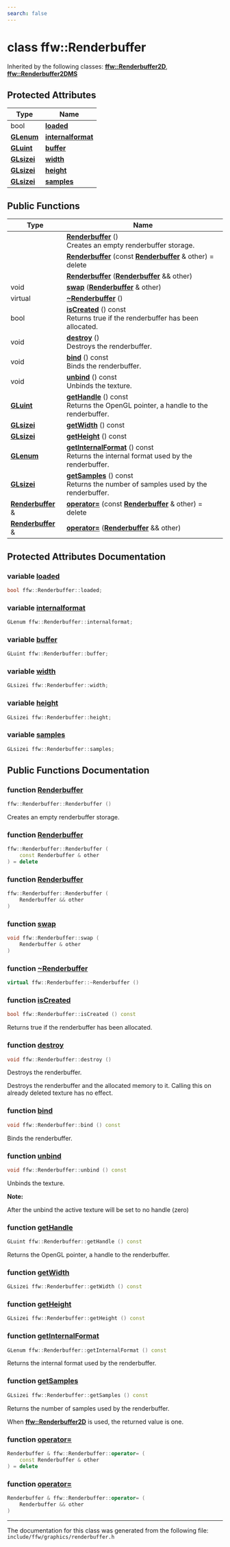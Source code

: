 ```yaml
---
search: false
---
```


# class ffw::Renderbuffer



Inherited by the following classes: **[ffw::Renderbuffer2D](classffw_1_1_renderbuffer2_d.md)**, **[ffw::Renderbuffer2DMS](classffw_1_1_renderbuffer2_d_m_s.md)**

## Protected Attributes

|Type|Name|
|-----|-----|
|bool|[**loaded**](classffw_1_1_renderbuffer.md#1a5b4440d36c14d79428f25f6e7d0c34e4)|
|**[GLenum](glcorearb_8h.md#1a7efd7809e1632cdae75603fd1fee61c0)**|[**internalformat**](classffw_1_1_renderbuffer.md#1aa71792df5c496d87bfb5ffb4cdb1638b)|
|**[GLuint](glcorearb_8h.md#1aa311c7f0d6ec4f1a33f9235c3651b86b)**|[**buffer**](classffw_1_1_renderbuffer.md#1a7daf459c62849d34404471148d7996b6)|
|**[GLsizei](glcorearb_8h.md#1a9289d5b99dc1f27f01480360f2e18ae0)**|[**width**](classffw_1_1_renderbuffer.md#1ab620da58fc35fa61c947ec91b2039e6b)|
|**[GLsizei](glcorearb_8h.md#1a9289d5b99dc1f27f01480360f2e18ae0)**|[**height**](classffw_1_1_renderbuffer.md#1a27be78c36640a6ef0a9e67b17769eac6)|
|**[GLsizei](glcorearb_8h.md#1a9289d5b99dc1f27f01480360f2e18ae0)**|[**samples**](classffw_1_1_renderbuffer.md#1a314a55d8152dbe3350976cb1992a6519)|


## Public Functions

|Type|Name|
|-----|-----|
||[**Renderbuffer**](classffw_1_1_renderbuffer.md#1a65db165157a54da0fac51d2d97db9807) () <br>Creates an empty renderbuffer storage. |
||[**Renderbuffer**](classffw_1_1_renderbuffer.md#1ad137b5468f6ae402c6ecf29d70b2fb07) (const **[Renderbuffer](classffw_1_1_renderbuffer.md)** & other) = delete |
||[**Renderbuffer**](classffw_1_1_renderbuffer.md#1aa47daf9663b63fae754d7b9ea07ea579) (**[Renderbuffer](classffw_1_1_renderbuffer.md)** && other) |
|void|[**swap**](classffw_1_1_renderbuffer.md#1ae313c164f24ace73b7d7966ad28de1df) (**[Renderbuffer](classffw_1_1_renderbuffer.md)** & other) |
|virtual |[**~Renderbuffer**](classffw_1_1_renderbuffer.md#1a8eff07b1c9fc9ec8ef1c7000ed559a07) () |
|bool|[**isCreated**](classffw_1_1_renderbuffer.md#1a552242b8116d8d678c6e89a9ffb9783e) () const <br>Returns true if the renderbuffer has been allocated. |
|void|[**destroy**](classffw_1_1_renderbuffer.md#1aaa69b089c2ac512d8a98db965d66b4cf) () <br>Destroys the renderbuffer. |
|void|[**bind**](classffw_1_1_renderbuffer.md#1a5c367ec01f6ec6148400f91b92afe927) () const <br>Binds the renderbuffer. |
|void|[**unbind**](classffw_1_1_renderbuffer.md#1a5eb9e6a65534f5cb6cf22724b47de36f) () const <br>Unbinds the texture. |
|**[GLuint](glcorearb_8h.md#1aa311c7f0d6ec4f1a33f9235c3651b86b)**|[**getHandle**](classffw_1_1_renderbuffer.md#1aacb48db33cee24c946aa2a4e738f4d7f) () const <br>Returns the OpenGL pointer, a handle to the renderbuffer. |
|**[GLsizei](glcorearb_8h.md#1a9289d5b99dc1f27f01480360f2e18ae0)**|[**getWidth**](classffw_1_1_renderbuffer.md#1a835a340fcff8b404951f2bad0b21a62b) () const |
|**[GLsizei](glcorearb_8h.md#1a9289d5b99dc1f27f01480360f2e18ae0)**|[**getHeight**](classffw_1_1_renderbuffer.md#1a885c4299038dd0f3f6f4005e49991f26) () const |
|**[GLenum](glcorearb_8h.md#1a7efd7809e1632cdae75603fd1fee61c0)**|[**getInternalFormat**](classffw_1_1_renderbuffer.md#1a01ebd58dd96a47ffaf14aba12c5120e0) () const <br>Returns the internal format used by the renderbuffer. |
|**[GLsizei](glcorearb_8h.md#1a9289d5b99dc1f27f01480360f2e18ae0)**|[**getSamples**](classffw_1_1_renderbuffer.md#1afb80bac412fc2f21736ea733895efc63) () const <br>Returns the number of samples used by the renderbuffer. |
|**[Renderbuffer](classffw_1_1_renderbuffer.md)** &|[**operator=**](classffw_1_1_renderbuffer.md#1a081c8fa6aca820251c2370ce9a46c1b1) (const **[Renderbuffer](classffw_1_1_renderbuffer.md)** & other) = delete |
|**[Renderbuffer](classffw_1_1_renderbuffer.md)** &|[**operator=**](classffw_1_1_renderbuffer.md#1ab7cd00f965b3b856c7664a1055650938) (**[Renderbuffer](classffw_1_1_renderbuffer.md)** && other) |


## Protected Attributes Documentation

### variable <a id="1a5b4440d36c14d79428f25f6e7d0c34e4" href="#1a5b4440d36c14d79428f25f6e7d0c34e4">loaded</a>

```cpp
bool ffw::Renderbuffer::loaded;
```



### variable <a id="1aa71792df5c496d87bfb5ffb4cdb1638b" href="#1aa71792df5c496d87bfb5ffb4cdb1638b">internalformat</a>

```cpp
GLenum ffw::Renderbuffer::internalformat;
```



### variable <a id="1a7daf459c62849d34404471148d7996b6" href="#1a7daf459c62849d34404471148d7996b6">buffer</a>

```cpp
GLuint ffw::Renderbuffer::buffer;
```



### variable <a id="1ab620da58fc35fa61c947ec91b2039e6b" href="#1ab620da58fc35fa61c947ec91b2039e6b">width</a>

```cpp
GLsizei ffw::Renderbuffer::width;
```



### variable <a id="1a27be78c36640a6ef0a9e67b17769eac6" href="#1a27be78c36640a6ef0a9e67b17769eac6">height</a>

```cpp
GLsizei ffw::Renderbuffer::height;
```



### variable <a id="1a314a55d8152dbe3350976cb1992a6519" href="#1a314a55d8152dbe3350976cb1992a6519">samples</a>

```cpp
GLsizei ffw::Renderbuffer::samples;
```



## Public Functions Documentation

### function <a id="1a65db165157a54da0fac51d2d97db9807" href="#1a65db165157a54da0fac51d2d97db9807">Renderbuffer</a>

```cpp
ffw::Renderbuffer::Renderbuffer ()
```

Creates an empty renderbuffer storage. 


### function <a id="1ad137b5468f6ae402c6ecf29d70b2fb07" href="#1ad137b5468f6ae402c6ecf29d70b2fb07">Renderbuffer</a>

```cpp
ffw::Renderbuffer::Renderbuffer (
    const Renderbuffer & other
) = delete
```



### function <a id="1aa47daf9663b63fae754d7b9ea07ea579" href="#1aa47daf9663b63fae754d7b9ea07ea579">Renderbuffer</a>

```cpp
ffw::Renderbuffer::Renderbuffer (
    Renderbuffer && other
)
```



### function <a id="1ae313c164f24ace73b7d7966ad28de1df" href="#1ae313c164f24ace73b7d7966ad28de1df">swap</a>

```cpp
void ffw::Renderbuffer::swap (
    Renderbuffer & other
)
```



### function <a id="1a8eff07b1c9fc9ec8ef1c7000ed559a07" href="#1a8eff07b1c9fc9ec8ef1c7000ed559a07">~Renderbuffer</a>

```cpp
virtual ffw::Renderbuffer::~Renderbuffer ()
```



### function <a id="1a552242b8116d8d678c6e89a9ffb9783e" href="#1a552242b8116d8d678c6e89a9ffb9783e">isCreated</a>

```cpp
bool ffw::Renderbuffer::isCreated () const
```

Returns true if the renderbuffer has been allocated. 


### function <a id="1aaa69b089c2ac512d8a98db965d66b4cf" href="#1aaa69b089c2ac512d8a98db965d66b4cf">destroy</a>

```cpp
void ffw::Renderbuffer::destroy ()
```

Destroys the renderbuffer. 

Destroys the renderbuffer and the allocated memory to it. Calling this on already deleted texture has no effect. 

### function <a id="1a5c367ec01f6ec6148400f91b92afe927" href="#1a5c367ec01f6ec6148400f91b92afe927">bind</a>

```cpp
void ffw::Renderbuffer::bind () const
```

Binds the renderbuffer. 


### function <a id="1a5eb9e6a65534f5cb6cf22724b47de36f" href="#1a5eb9e6a65534f5cb6cf22724b47de36f">unbind</a>

```cpp
void ffw::Renderbuffer::unbind () const
```

Unbinds the texture. 



**Note:**

After the unbind the active texture will be set to no handle (zero) 




### function <a id="1aacb48db33cee24c946aa2a4e738f4d7f" href="#1aacb48db33cee24c946aa2a4e738f4d7f">getHandle</a>

```cpp
GLuint ffw::Renderbuffer::getHandle () const
```

Returns the OpenGL pointer, a handle to the renderbuffer. 


### function <a id="1a835a340fcff8b404951f2bad0b21a62b" href="#1a835a340fcff8b404951f2bad0b21a62b">getWidth</a>

```cpp
GLsizei ffw::Renderbuffer::getWidth () const
```



### function <a id="1a885c4299038dd0f3f6f4005e49991f26" href="#1a885c4299038dd0f3f6f4005e49991f26">getHeight</a>

```cpp
GLsizei ffw::Renderbuffer::getHeight () const
```



### function <a id="1a01ebd58dd96a47ffaf14aba12c5120e0" href="#1a01ebd58dd96a47ffaf14aba12c5120e0">getInternalFormat</a>

```cpp
GLenum ffw::Renderbuffer::getInternalFormat () const
```

Returns the internal format used by the renderbuffer. 


### function <a id="1afb80bac412fc2f21736ea733895efc63" href="#1afb80bac412fc2f21736ea733895efc63">getSamples</a>

```cpp
GLsizei ffw::Renderbuffer::getSamples () const
```

Returns the number of samples used by the renderbuffer. 

When **[ffw::Renderbuffer2D](classffw_1_1_renderbuffer2_d.md)** is used, the returned value is one. 

### function <a id="1a081c8fa6aca820251c2370ce9a46c1b1" href="#1a081c8fa6aca820251c2370ce9a46c1b1">operator=</a>

```cpp
Renderbuffer & ffw::Renderbuffer::operator= (
    const Renderbuffer & other
) = delete
```



### function <a id="1ab7cd00f965b3b856c7664a1055650938" href="#1ab7cd00f965b3b856c7664a1055650938">operator=</a>

```cpp
Renderbuffer & ffw::Renderbuffer::operator= (
    Renderbuffer && other
)
```





----------------------------------------
The documentation for this class was generated from the following file: `include/ffw/graphics/renderbuffer.h`
